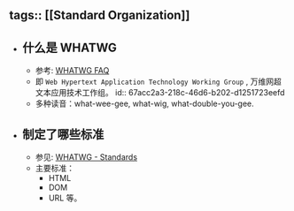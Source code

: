 tags:: [[Standard Organization]]
---

- ## 什么是 WHATWG
	- 参考: [WHATWG FAQ](https://whatwg.org/faq)
	- 即 `Web Hypertext Application Technology Working Group` , 万维网超文本应用技术工作组。
	  id:: 67acc2a3-218c-46d6-b202-d1251723eefd
	- 多种读音：what-wee-gee, what-wig, what-double-you-gee.
- ## 制定了哪些标准
	- 参见: [WHATWG - Standards](https://spec.whatwg.org/)
	- 主要标准：
		- HTML
		- DOM
		- URL 等。
